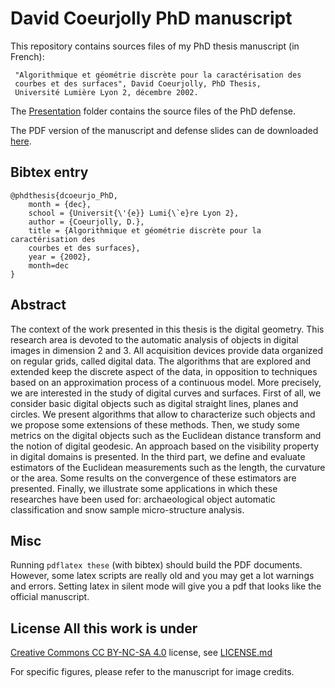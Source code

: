 # David Coeurjolly PhD manuscript


This repository contains sources files of my PhD thesis manuscript (in French):


     "Algorithmique et géométrie discrète pour la caractérisation des
     courbes et des surfaces", David Coeurjolly, PhD Thesis,
     Université Lumière Lyon 2, décembre 2002.

The
[Presentation](https://github.com/dcoeurjo/HDR/tree/master/Soutenance) folder
contains the source files of the PhD defense.

The PDF version of the manuscript and defense slides can de downloaded [here](http://liris.cnrs.fr/david.coeurjolly/phd.html).

## Bibtex entry

    @phdthesis{dcoeurjo_PhD,
    	month = {dec},
    	school = {Universit{\'{e}} Lumi{\`e}re Lyon 2},
    	author = {Coeurjolly, D.},
    	title = {Algorithmique et géométrie discrète pour la caractérisation des
        courbes et des surfaces}, 
        year = {2002},
        month=dec
    }

## Abstract

The context of the work presented in this thesis is the digital
geometry. This research area is devoted to the automatic analysis of
objects in digital images in dimension 2 and 3. All acquisition
devices provide data organized on regular grids, called digital
data. The algorithms that are explored and extended keep the discrete
aspect of the data, in opposition to techniques based on an
approximation process of a continuous model. More precisely, we are
interested in the study of digital curves and surfaces. First of all,
we consider basic digital objects such as digital straight lines,
planes and circles. We present algorithms that allow to characterize
such objects and we propose some extensions of these methods. Then, we
study some metrics on the digital objects such as the Euclidean
distance transform and the notion of digital geodesic. An approach
based on the visibility property in digital domains is presented. In
the third part, we define and evaluate estimators of the Euclidean
measurements such as the length, the curvature or the area. Some
results on the convergence of these estimators are presented. Finally,
we illustrate some applications in which these researches have been
used for: archaeological object automatic classification and snow
sample micro-structure analysis.


## Misc

Running ```pdflatex these``` (with bibtex) should build the PDF
documents. However, some latex scripts are really old and you may get
a lot warnings and errors. Setting latex in silent mode will give you
a pdf that looks like the official manuscript.


## License All this work is under
[Creative Commons CC BY-NC-SA 4.0](http://creativecommons.org/licenses/by-nc-sa/4.0/)
license, see
[LICENSE.md](https://github.com/jlevallois/PhD-Thesis/blob/master/LICENSE.md)

For specific figures, please refer to the manuscript for image credits. 
